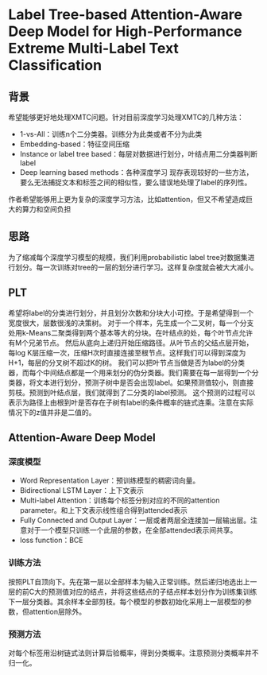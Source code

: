 # Label Tree-based Attention-Aware Deep Model for High-Performance Extreme Multi-Label Text Classification
## 背景
希望能够更好地处理XMTC问题。针对目前深度学习处理XMTC的几种方法：
- 1-vs-All：训练n个二分类器。训练分为此类或者不分为此类
- Embedding-based：特征空间压缩
- Instance or label tree based：每层对数据进行划分，叶结点用二分类器判断label
- Deep learning based methods：各种深度学习
现存表现较好的一些方法，要么无法捕捉文本和标签之间的相似性，要么错误地处理了label的序列性。

作者希望能够用上更为复杂的深度学习方法，比如attention，但又不希望造成巨大的算力和空间负担
## 思路
为了缩减每个深度学习模型的规模，我们利用probabilistic label tree对数据集进行划分。每一次训练对tree的一层的划分进行学习。这样复杂度就会被大大减小。
## PLT
希望将label的分类进行划分，并且划分次数和分块大小可控。于是希望得到一个宽度很大，层数很浅的决策树。
对于一个样本，先生成一个二叉树，每一个分支处用k-Means二聚类得到两个基本等大的分块。在叶结点的处，每个叶节点允许有M个兄弟节点。
然后从底向上递归开始压缩路径。从叶节点的父结点层开始，每log K层压缩一次，压缩H次时直接连接至根节点。这样我们可以得到深度为H+1，每层的分叉树不超过K的树。
我们可以把叶节点当做是否为label的分类器，而每个中间结点都是一个用来划分的伪分类器。我们需要在每一层得到一个分类器，将文本进行划分，预测子树中是否会出现label。如果预测值较小，则直接剪枝。预测到叶结点层，我们就得到了二分类的label预测。
这个预测的过程可以表示为路径上由根到叶是否存在子树有label的条件概率的链式连乘。注意在实际情况下的z值并非是二值的。
## Attention-Aware Deep Model
### 深度模型
- Word Representation Layer：预训练模型的稠密词向量。
- Bidirectional LSTM Layer：上下文表示
- Multi-label Attention：训练每个标签分别对应的不同的attention parameter。和上下文表示线性组合得到attended表示
- Fully Connected and Output Layer：一层或者两层全连接加一层输出层。注意对于一个模型只训练一个此层的参数，在全部attended表示间共享。
- loss function：BCE
### 训练方法
按照PLT自顶向下。先在第一层以全部样本为输入正常训练。然后递归地选出上一层的前C大的预测值对应的结点，并将这些结点的子结点样本划分作为训练集训练下一层分类器。其余样本全部剪枝。每个模型的参数初始化采用上一层模型的参数，但attention层除外。
### 预测方法
对每个标签用沿树链式法则计算后验概率，得到分类概率。注意预测分类概率并不归一化。

